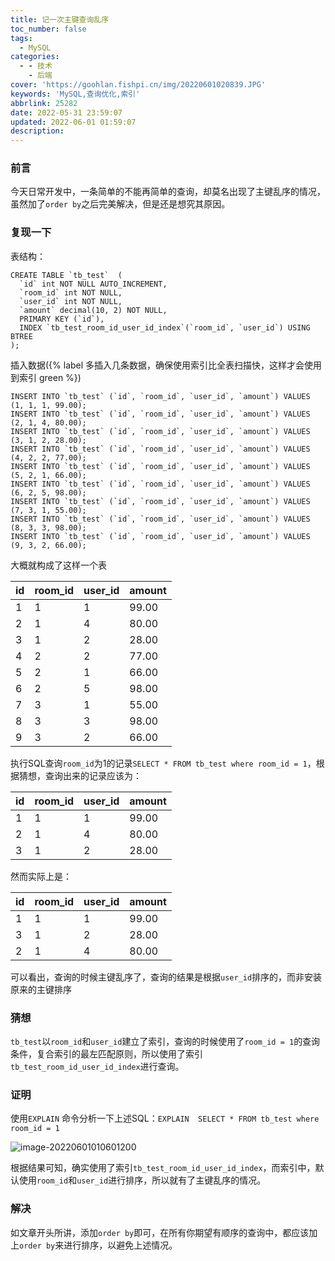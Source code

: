 ```yaml
---
title: 记一次主键查询乱序
toc_number: false
tags:
  - MySQL
categories:
  - - 技术
    - 后端
cover: 'https://goohlan.fishpi.cn/img/20220601020839.JPG'
keywords: 'MySQL,查询优化,索引'
abbrlink: 25282
date: 2022-05-31 23:59:07
updated: 2022-06-01 01:59:07
description:
---
```


###  前言

今天日常开发中，一条简单的不能再简单的查询，却莫名出现了主键乱序的情况，虽然加了`order by`之后完美解决，但是还是想究其原因。

### 复现一下

表结构：

```mysql
CREATE TABLE `tb_test`  (
  `id` int NOT NULL AUTO_INCREMENT,
  `room_id` int NOT NULL,
  `user_id` int NOT NULL,
  `amount` decimal(10, 2) NOT NULL,
  PRIMARY KEY (`id`),
  INDEX `tb_test_room_id_user_id_index`(`room_id`, `user_id`) USING BTREE
);
```

插入数据({% label 多插入几条数据，确保使用索引比全表扫描快，这样才会使用到索引 green %})

```mysql
INSERT INTO `tb_test` (`id`, `room_id`, `user_id`, `amount`) VALUES (1, 1, 1, 99.00);
INSERT INTO `tb_test` (`id`, `room_id`, `user_id`, `amount`) VALUES (2, 1, 4, 80.00);
INSERT INTO `tb_test` (`id`, `room_id`, `user_id`, `amount`) VALUES (3, 1, 2, 28.00);
INSERT INTO `tb_test` (`id`, `room_id`, `user_id`, `amount`) VALUES (4, 2, 2, 77.00);
INSERT INTO `tb_test` (`id`, `room_id`, `user_id`, `amount`) VALUES (5, 2, 1, 66.00);
INSERT INTO `tb_test` (`id`, `room_id`, `user_id`, `amount`) VALUES (6, 2, 5, 98.00);
INSERT INTO `tb_test` (`id`, `room_id`, `user_id`, `amount`) VALUES (7, 3, 1, 55.00);
INSERT INTO `tb_test` (`id`, `room_id`, `user_id`, `amount`) VALUES (8, 3, 3, 98.00);
INSERT INTO `tb_test` (`id`, `room_id`, `user_id`, `amount`) VALUES (9, 3, 2, 66.00);
```

大概就构成了这样一个表

| id   | room_id | user_id | amount |
| ---- | ------- | ------- | ------ |
| 1    | 1       | 1       | 99.00  |
| 2    | 1       | 4       | 80.00  |
| 3    | 1       | 2       | 28.00  |
| 4    | 2       | 2       | 77.00  |
| 5    | 2       | 1       | 66.00  |
| 6    | 2       | 5       | 98.00  |
| 7    | 3       | 1       | 55.00  |
| 8    | 3       | 3       | 98.00  |
| 9    | 3       | 2       | 66.00  |

执行SQL查询`room_id`为1的记录`SELECT * FROM tb_test where room_id = 1`，根据猜想，查询出来的记录应该为：

| id   | room_id | user_id | amount |
| ---- | ------- | ------- | ------ |
| 1    | 1       | 1       | 99.00  |
| 2    | 1       | 4       | 80.00  |
| 3    | 1       | 2       | 28.00  |

然而实际上是：

| id   | room_id | user_id | amount |
| ---- | ------- | ------- | ------ |
| 1    | 1       | 1       | 99.00  |
| 3    | 1       | 2       | 28.00  |
| 2    | 1       | 4       | 80.00  |

可以看出，查询的时候主键乱序了，查询的结果是根据`user_id`排序的，而非安装原来的主键排序

### 猜想

`tb_test`以`room_id`和`user_id`建立了索引，查询的时候使用了`room_id = 1`的查询条件，复合索引的最左匹配原则，所以使用了索引`tb_test_room_id_user_id_index`进行查询。

### 证明

使用`EXPLAIN` 命令分析一下上述SQL：`EXPLAIN  SELECT * FROM tb_test where room_id = 1`

![image-20220601010601200](https://goohlan.fishpi.cn/img/20220601010601.png)

根据结果可知，确实使用了索引`tb_test_room_id_user_id_index`，而索引中，默认使用`room_id`和`user_id`进行排序，所以就有了主键乱序的情况。

### 解决

如文章开头所讲，添加`order by`即可，在所有你期望有顺序的查询中，都应该加上`order by`来进行排序，以避免上述情况。
